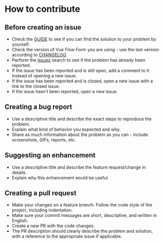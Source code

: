 # How to contribute

## Before creating an issue

* Check the [GUIDE](https://www.ditdot.hr/en/docs/vue-flow-form-guide) to see if you can find the solution to your problem by yourself.
* Check the version of Vue Flow Form you are using - use the last version according to [CHANGELOG](https://github.com/ditdot-dev/vue-flow-form/releases).
* Perform the [Issues](https://github.com/ditdot-dev/vue-flow-form/issues) search to see if the problem has already been reported.
* If the issue has been reported and is still open, add a comment to it instead of opening a new issue.
* If the issue has been reported and is closed, open a new issue with a link to the closed issue.
* If the issue hasn't been reported, open a new issue.

## Creating a bug report

* Use a descriptive title and describe the exact steps to reproduce the problem.
* Explain what kind of behavior you expected and why.
* Share as much information about the problem as you can - include screenshots, GIFs, reports, etc.

## Suggesting an enhancement

* Use a descriptive title and describe the feature request/change in details.
* Explain why this enhancement would be useful.

## Creating a pull request

* Make your changes on a feature branch. Follow the code style of the project, including indentation.
* Make sure your commit messages are short, descriptive, and written in English.
* Create a new PR with the code changes.
* The PR description should clearly describe the problem and solution, with a reference to the appropriate issue if applicable.

  
